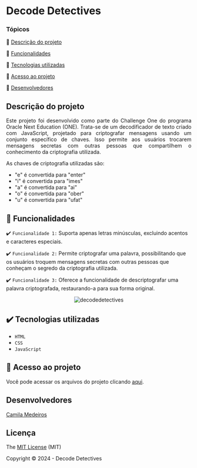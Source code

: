 # Decode Detectives




### Tópicos 

:small_blue_diamond: [Descrição do projeto](#descrição-do-projeto)

:small_blue_diamond: [Funcionalidades](#funcionalidades)

:small_blue_diamond: [Tecnologias utilizadas](#tecnologias-utilizadas)

:small_blue_diamond: [Acesso ao projeto](#acesso-ao-projeto)

:small_blue_diamond: [Desenvolvedores](#desenvolvedores)

## Descrição do projeto 

<p align="justify">
  Este projeto foi desenvolvido como parte do Challenge One do programa Oracle Next Education (ONE). Trata-se de um decodificador de texto criado com JavaScript, projetado para criptografar mensagens usando um conjunto específico de chaves. Isso permite aos usuários trocarem mensagens secretas com outras pessoas que compartilhem o conhecimento da criptografia utilizada.

  As chaves de criptografia utilizadas são:
- "e" é convertida para "enter"
- "i" é convertida para "imes"
- "a" é convertida para "ai"
- "o" é convertida para "ober"
- "u" é convertida para "ufat"
</p>

## 🔨 Funcionalidades

:heavy_check_mark: `Funcionalidade 1:` Suporta apenas letras minúsculas, excluindo acentos e caracteres especiais.

:heavy_check_mark: `Funcionalidade 2:` Permite criptografar uma palavra, possibilitando que os usuários troquem mensagens secretas com outras pessoas que conheçam o segredo da criptografia utilizada.

:heavy_check_mark: `Funcionalidade 3:` Oferece a funcionalidade de descriptografar uma palavra criptografada, restaurando-a para sua forma original.


<div align="center">
  
![decodedetectives](https://github.com/medeiroscamila/decode-detectives/assets/139920123/855ca587-fc80-491d-a72d-a622fbb8aa9d)

</div>

## ✔️ Tecnologias utilizadas

- ``HTML``
- ``CSS``
- ``JavaScript``

## 📁 Acesso ao projeto

Você pode acessar os arquivos do projeto clicando [aqui](https://github.com/medeiroscamila/decode-detectives).

## Desenvolvedores

[Camila Medeiros](https://github.com/medeiroscamila)

## Licença 

The [MIT License]() (MIT)

Copyright :copyright: 2024 - Decode Detectives
